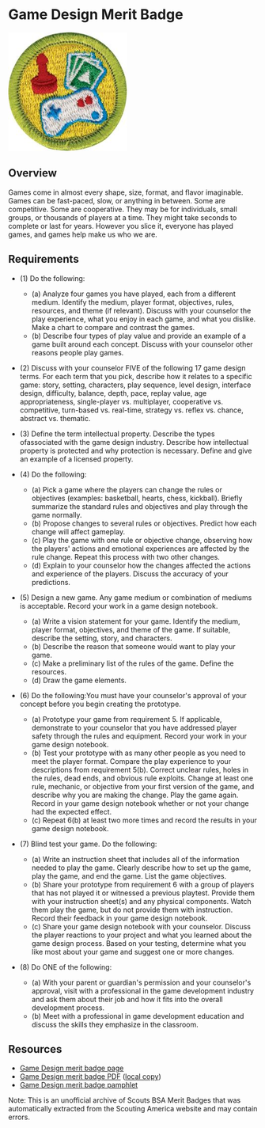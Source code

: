 

# Game Design Merit Badge

![Game Design Merit Badge](images/game-design-merit-badge.jpg)

## Overview



Games come in almost every shape, size, format, and flavor imaginable. Games can be fast-paced, slow, or anything in between. Some are competitive. Some are cooperative. They may be for individuals, small groups, or thousands of players at a time. They might take seconds to complete or last for years. However you slice it, everyone has played games, and games help make us who we are.

## Requirements

* (1) Do the following:
    * (a) Analyze four games you have played, each from a different medium. Identify the medium, player format, objectives, rules, resources, and theme (if relevant). Discuss with your counselor the play experience, what you enjoy in each game, and what you dislike. Make a chart to compare and contrast the games.
    * (b) Describe four types of play value and provide an example of a game built around each concept. Discuss with your counselor other reasons people play games.


* (2) Discuss with your counselor FIVE of the following 17 game design terms. For each term that you pick, describe how it relates to a specific game: story, setting, characters, play sequence, level design, interface design, difficulty, balance, depth, pace, replay value, age appropriateness, single-player vs. multiplayer, cooperative vs. competitive, turn-based vs. real-time, strategy vs. reflex vs. chance, abstract vs. thematic.
* (3) Define the term intellectual property. Describe the types ofassociated with the game design industry. Describe how intellectual property is protected and why protection is necessary. Define and give an example of a licensed property.
* (4) Do the following:
    * (a) Pick a game where the players can change the rules or objectives (examples: basketball, hearts, chess, kickball). Briefly summarize the standard rules and objectives and play through the game normally.
    * (b) Propose changes to several rules or objectives. Predict how each change will affect gameplay.
    * (c) Play the game with one rule or objective change, observing how the players' actions and emotional experiences are affected by the rule change. Repeat this process with two other changes.
    * (d) Explain to your counselor how the changes affected the actions and experience of the players. Discuss the accuracy of your predictions.


* (5) Design a new game. Any game medium or combination of mediums is acceptable. Record your work in a game design notebook.
    * (a) Write a vision statement for your game. Identify the medium, player format, objectives, and theme of the game. If suitable, describe the setting, story, and characters.
    * (b) Describe the reason that someone would want to play your game.
    * (c) Make a preliminary list of the rules of the game. Define the resources.
    * (d) Draw the game elements.


* (6) Do the following:You must have your counselor's approval of your concept before you begin creating the prototype.
    * (a) Prototype your game from requirement 5. If applicable, demonstrate to your counselor that you have addressed player safety through the rules and equipment. Record your work in your game design notebook.
    * (b) Test your prototype with as many other people as you need to meet the player format. Compare the play experience to your descriptions from requirement 5(b). Correct unclear rules, holes in the rules, dead ends, and obvious rule exploits. Change at least one rule, mechanic, or objective from your first version of the game, and describe why you are making the change. Play the game again. Record in your game design notebook whether or not your change had the expected effect.
    * (c) Repeat 6(b) at least two more times and record the results in your game design notebook.


* (7) Blind test your game. Do the following:
    * (a) Write an instruction sheet that includes all of the information needed to play the game. Clearly describe how to set up the game, play the game, and end the game. List the game objectives.
    * (b) Share your prototype from requirement 6 with a group of players that has not played it or witnessed a previous playtest. Provide them with your instruction sheet(s) and any physical components. Watch them play the game, but do not provide them with instruction. Record their feedback in your game design notebook.
    * (c) Share your game design notebook with your counselor. Discuss the player reactions to your project and what you learned about the game design process. Based on your testing, determine what you like most about your game and suggest one or more changes.


* (8) Do ONE of the following:
    * (a) With your parent or guardian's permission and your counselor's approval, visit with a professional in the game development industry and ask them about their job and how it fits into the overall development process.
    * (b) Meet with a professional in game development education and discuss the skills they emphasize in the classroom.




## Resources

- [Game Design merit badge page](https://www.scouting.org/merit-badges/game-design/)
- [Game Design merit badge PDF](https://filestore.scouting.org/filestore/Merit_Badge_ReqandRes/Pamphlets/Game%20Design_2025.pdf) ([local copy](files/game-design-merit-badge.pdf))
- [Game Design merit badge pamphlet](https://www.scoutshop.org/game-design-merit-badge-pamphlet-660199.html)

Note: This is an unofficial archive of Scouts BSA Merit Badges that was automatically extracted from the Scouting America website and may contain errors.